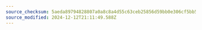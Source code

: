 ```yaml
---
source_checksum: 5aeda89794828807a0a8c8a4d55c63ceb25856d59bb0e306cf5bb5f2f0782f10
source_modified: 2024-12-12T21:11:49.588Z
---
```


